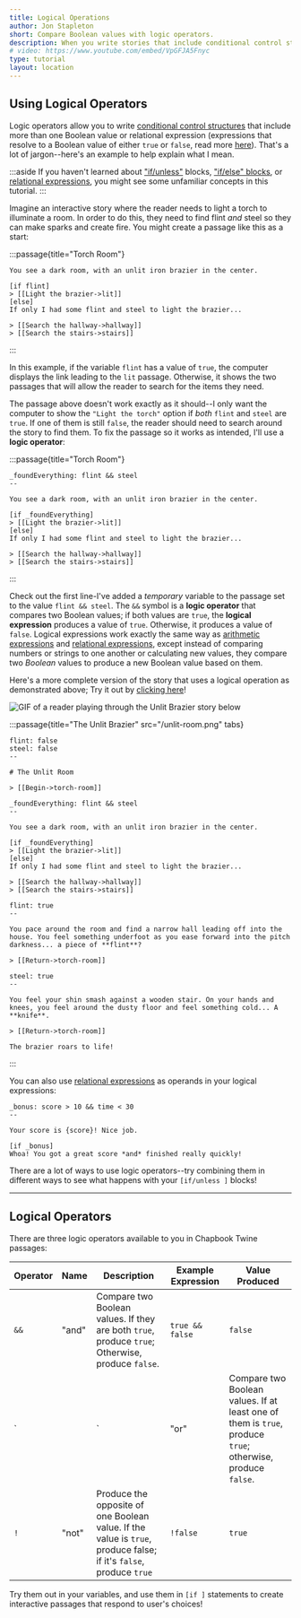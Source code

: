 ```yaml
---
title: Logical Operations
author: Jon Stapleton
short: Compare Boolean values with logic operators.
description: When you write stories that include conditional control structures, you might find yourself wanting to have the computer display or hide text based on more than one condition. For example, you might want to offer the reader an option to pick up a key from the floor of a dark room, but only if they haven't already picked it up and they have found the flashlight beforehand. You can use logical operations to accomplish this kind of task.
# video: https://www.youtube.com/embed/VpGFJA5Fnyc
type: tutorial
layout: location
---
```


## Using Logical Operators

Logic operators allow you to write [conditional control structures](/locations/if-unless) that include more than one Boolean value or relational expression (expressions that resolve to a Boolean value of either `true` or `false`, read more [here](/locations/relational-expressions)). That's a lot of jargon--here's an example to help explain what I mean.

:::aside
If you haven't learned about ["if/unless"](/locations/if-unless) blocks, ["if/else" blocks](/locations/if-else), or [relational expressions](/locations/relational-expressions), you might see some unfamiliar concepts in this tutorial.
:::

Imagine an interactive story where the reader needs to light a torch to illuminate a room. In order to do this, they need to find flint *and* steel so they can make sparks and create fire. You might create a passage like this as a start:

:::passage{title="Torch Room"}
```
You see a dark room, with an unlit iron brazier in the center.

[if flint]
> [[Light the brazier->lit]]
[else]
If only I had some flint and steel to light the brazier...

> [[Search the hallway->hallway]]
> [[Search the stairs->stairs]]
```
:::

In this example, if the variable `flint` has a value of `true`, the computer displays the link leading to the `lit` passage. Otherwise, it shows the two passages that will allow the reader to search for the items they need.

The passage above doesn't work exactly as it should--I only want the computer to show the `"Light the torch"` option if *both* `flint` and `steel` are `true`. If one of them is still `false`, the reader should need to search around the story to find them. To fix the passage so it works as intended, I'll use a **logic operator**:

:::passage{title="Torch Room"}
```
_foundEverything: flint && steel
--

You see a dark room, with an unlit iron brazier in the center.

[if _foundEverything]
> [[Light the brazier->lit]]
[else]
If only I had some flint and steel to light the brazier...

> [[Search the hallway->hallway]]
> [[Search the stairs->stairs]]
```
:::

Check out the first line-I've added a *temporary* variable to the passage set to the value `flint && steel`. The `&&` symbol is a **logic operator** that compares two Boolean values; if both values are `true`, the **logical expression** produces a value of `true`. Otherwise, it produces a value of `false`. Logical expressions work exactly the same way as [arithmetic expressions](/locations/arithmetic-expressions) and [relational expressions](/locations/relational-expressions), except instead of comparing numbers or strings to one another or calculating new values, they compare two *Boolean* values to produce a new Boolean value based on them.

Here's a more complete version of the story that uses a logical operation as demonstrated above; Try it out by [clicking here](/examples/unlit-brazier)!

![GIF of a reader playing through the Unlit Brazier story below](/the-unlit-brazier-demo.gif)

:::passage{title="The Unlit Brazier" src="/unlit-room.png" tabs}
```intro
flint: false
steel: false
--

# The Unlit Room

> [[Begin->torch-room]]
```
```torch-room
_foundEverything: flint && steel
--

You see a dark room, with an unlit iron brazier in the center.

[if _foundEverything]
> [[Light the brazier->lit]]
[else]
If only I had some flint and steel to light the brazier...

> [[Search the hallway->hallway]]
> [[Search the stairs->stairs]]
```
```hallway
flint: true
--

You pace around the room and find a narrow hall leading off into the house. You feel something underfoot as you ease forward into the pitch darkness... a piece of **flint**?

> [[Return->torch-room]]
```
```stairs
steel: true
--

You feel your shin smash against a wooden stair. On your hands and knees, you feel around the dusty floor and feel something cold... A **knife**.

> [[Return->torch-room]]
```
```lit
The brazier roars to life!
```
:::

You can also use [relational expressions](/locations/relational-expressions) as operands in your logical expressions:

```
_bonus: score > 10 && time < 30
--

Your score is {score}! Nice job.

[if _bonus]
Whoa! You got a great score *and* finished really quickly!
```

There are a lot of ways to use logic operators--try combining them in different ways to see what happens with your `[if/unless ]` blocks!

---

## Logical Operators

There are three logic operators available to you in Chapbook Twine passages:

| Operator | Name | Description | Example Expression | Value Produced |
| -------- | ---- | ----------- | ------------------ | -------------- |
| `&&`     | "and" | Compare two Boolean values. If they are both `true`, produce `true`; Otherwise, produce `false`. | `true && false` | `false` |
| `||`     | "or" | Compare two Boolean values. If at least one of them is `true`, produce `true`; otherwise, produce `false`. | `true && false` | `true` |
| `!`      | "not" | Produce the opposite of one Boolean value. If the value is `true`, produce false; if it's `false`, produce `true` | `!false` | `true` |

Try them out in your variables, and use them in `[if ]` statements to create interactive passages that respond to user's choices!